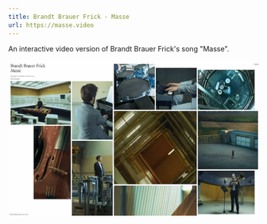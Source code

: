 ```yaml
---
title: Brandt Brauer Frick - Masse
url: https://masse.video
---
```

An interactive video version of Brandt Brauer Frick's song "Masse".

<a href="https://www.youtube.com/watch?v=ocTZnM0U-T0">
	<img src="/src/assets/masse.webp" alt="Screenshot of the masse.video website" width="560" height="315">
</a>
